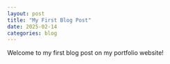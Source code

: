 ```yaml
---
layout: post
title: "My First Blog Post"
date: 2025-02-14
categories: blog
---
```


Welcome to my first blog post on my portfolio website!